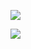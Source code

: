 

![](https://gitee.com/hxc8/images7/raw/master/img/202407190813719.jpg)



![](https://gitee.com/hxc8/images7/raw/master/img/202407190813417.jpg)

